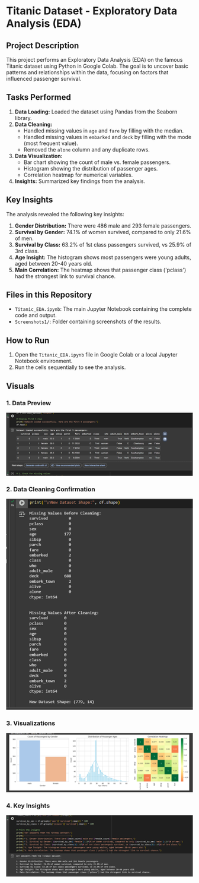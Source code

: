 # Titanic Dataset - Exploratory Data Analysis (EDA)

## Project Description
This project performs an Exploratory Data Analysis (EDA) on the famous Titanic dataset using Python in Google Colab. The goal is to uncover basic patterns and relationships within the data, focusing on factors that influenced passenger survival.

## Tasks Performed
1.  **Data Loading:** Loaded the dataset using Pandas from the Seaborn library.
2.  **Data Cleaning:**
    - Handled missing values in `age` and `fare` by filling with the median.
    - Handled missing values in `embarked` and `deck` by filling with the mode (most frequent value).
    - Removed the `alone` column and any duplicate rows.
3.  **Data Visualization:**
    - Bar chart showing the count of male vs. female passengers.
    - Histogram showing the distribution of passenger ages.
    - Correlation heatmap for numerical variables.
4.  **Insights:** Summarized key findings from the analysis.

## Key Insights
The analysis revealed the following key insights:
1.  **Gender Distribution:** There were 486 male and 293 female passengers.
2.  **Survival by Gender:** 74.1% of women survived, compared to only 21.6% of men.
3.  **Survival by Class:** 63.2% of 1st class passengers survived, vs 25.9% of 3rd class.
4.  **Age Insight:** The histogram shows most passengers were young adults, aged between 20-40 years old.
5.  **Main Correlation:** The heatmap shows that passenger class ('pclass') had the strongest link to survival chance.

## Files in this Repository
- `Titanic_EDA.ipynb`: The main Jupyter Notebook containing the complete code and output.
- `Screenshots1/`: Folder containing screenshots of the results.

## How to Run
1.  Open the `Titanic_EDA.ipynb` file in Google Colab or a local Jupyter Notebook environment.
2.  Run the cells sequentially to see the analysis.

## Visuals
### 1. Data Preview
![Data Preview](Screenshots1/1.png)

### 2. Data Cleaning Confirmation
![Cleaned Data](Screenshots1/2.png)

### 3. Visualizations
![Graphs](Screenshots1/3.png)

### 4. Key Insights
![Insights](Screenshots1/4.png)

